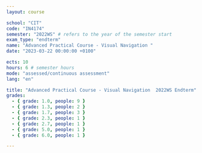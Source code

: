 ```yaml
---
layout: course

school: "CIT"
code: "IN4174"
semester: "2022WS" # refers to the year of the semester start
exam_type: "endterm"
name: "Advanced Practical Course - Visual Navigation "
date: "2023-03-22 00:00:00 +0100"

ects: 10
hours: 6 # semester hours
mode: "assessed/continuous assessment"
lang: "en"

title: "Advanced Practical Course - Visual Navigation  2022WS Endterm"
grades:
  - { grade: 1.0, people: 9 }
  - { grade: 1.3, people: 2 }
  - { grade: 1.7, people: 3 }
  - { grade: 2.3, people: 1 }
  - { grade: 2.7, people: 1 }
  - { grade: 5.0, people: 1 }
  - { grade: 6.0, people: 1 }

---
```



